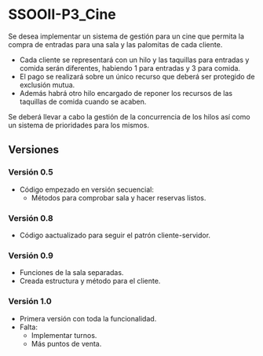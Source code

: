 # SSOOII-P3_Cine
Se desea implementar un sistema de gestión para un cine que permita la compra de entradas para una sala y las palomitas de cada cliente.
 - Cada cliente se representará con un hilo y las taquillas para entradas y comida serán diferentes, habiendo 1 para entradas y 3 para comida.
 - El pago se realizará sobre un único recurso que deberá ser protegido de exclusión mutua.
 - Además habrá otro hilo encargado de reponer los recursos de las taquillas de comida cuando se acaben.

Se deberá llevar a cabo la gestión de la concurrencia de los hilos así como un sistema de prioridades para los mismos.

## Versiones
### Versión 0.5
 - Código empezado en versión secuencial:
   - Métodos para comprobar sala y hacer reservas listos.
  
### Versión 0.8
 - Código aactualizado para seguir el patrón cliente-servidor.

### Versión 0.9
 - Funciones de la sala separadas.
 - Creada estructura y método para el cliente.

### Versión 1.0
 - Primera versión con toda la funcionalidad.
 - Falta:
   - Implementar turnos.
   - Más puntos de venta.